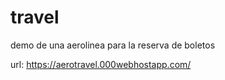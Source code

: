 # travel

demo de una aerolinea para la reserva de boletos

url: https://aerotravel.000webhostapp.com/
